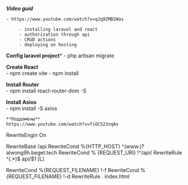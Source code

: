 ***Video guid***

    - https://www.youtube.com/watch?v=qJq9ZMB2Was

         - installing laravel and react
         - authorization through api
         - CRUD actions
         - deploying on hosting

**Config laravel project***
    - php artisan migrate

**Create React**    
    - npm create vite
    - npm install

**Install Router**    
    - npm install react-router-dom -S

**Install Asios**    
    - npm install -S axios

    **Поддомены**
    https://www.youtube.com/watch?v=fiOC523zqAs


RewriteEngin On

RewriteBase /api
RewriteCond %{HTTP_HOST} ^(www\.)?alwong9h\.beget\.tech
RewriteCond % {REQUEST_URI} !^/api/
RewriteRule ^(.*)$ api/$1 [L]


RewriteCond %{REQUEST_FILENAME} !-f
RewriteCond %{REQUEST_FILENAME} !-d
RewriteRule . index.html